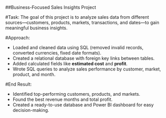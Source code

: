 ##Business-Focused Sales Insights Project

#Task:
The goal of this project is to analyze sales data from different sources—customers, products, markets, transactions, and dates—to gain meaningful business insights.

#Approach:
* Loaded and cleaned data using SQL (removed invalid records, converted currencies, fixed date formats).
* Created a relational database with foreign key links between tables.
* Added calculated fields like **estimated cost** and **profit**.
* Wrote SQL queries to analyze sales performance by customer, market, product, and month.

#End Result:
* Identified top-performing customers, products, and markets.
* Found the best revenue months and total profit.
* Created a ready-to-use database and Power BI dashboard for easy decision-making.


